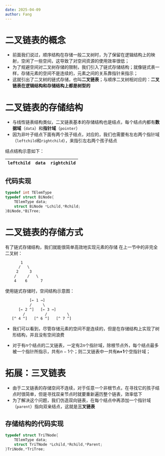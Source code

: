 ```yaml
---
date: 2025-04-09
author: Fang
---
```

# 二叉链表的概念
- 前面我们说过，顺序结构在存储一般二叉树时，为了保留在逻辑结构上的映射，空闲了一些空间，这导致了对空间资源的使用效率很低；
- 为了规避空间对二叉树存储的限制，我们引入了链式存储结构；就像链式表一样，存储元素的空间不是连续的，元素之间的关系靠指针来指示；
- 这就引出了二叉树的链式存储，也叫**二叉链表**；与顺序二叉树相对应的：**二叉链表在逻辑结构和存储结构上都是树型的**

# 二叉链表的存储结构
- 与线性链表结构类似，二叉链表基本的存储结构也是结点，每个结点内都有**数据域**（`data`）和**指针域**（`pointer`）
- 因为非叶子结点下面有两个孩子结点，对应的，我们也需要有左右两个指针域（`leftchild`和`rightchild`），来指引左右两个孩子结点

结点结构示意如下：

| `leftchild` | `data` | `rightchild` |
| ----------- | ------ | ------------ |
## 代码实现
```C
typedef int TElemType
typedef struct BiNode{
	TElemType data;
	struct BiNode *Lchild,*Rchild;
}BiNode,*BiTree;
```

# 二叉链表的存储方式
有了链式存储结构，我们就能很简单高效地实现元素的存储
在上一节中的非完全二叉树：
```txt
       1
      /   \
     2     3
    /     /   \
	4    6      7
```
使用链式存储时，空间结构示意图：
```txt
           [← 1 →]
           /     \
      [← 2 ^]   [← 3 →]
        /         /         \
   [^ 4 ^]   [^ 6 ^]   [^ 7 ^]

```
- 我们可以看到，尽管存储元素的空间不是连续的，但是在存储结构上实现了树形结构，并且没有空间浪费

- 对于有$n$个结点的二叉链表，一定有$2n$个指针域，除根节点外，每个结点最多被一个指针所指示，共有$n-1$个；则二叉链表中一共有**n+1**个空指针域；

# 拓展：三叉链表
- 由于二叉链表的存储空间不连续，对于任意一个非根节点，在寻找它的孩子结点时很简单，但是寻找双亲节点时就要重新遍历整个链表，效率低下
- 为了解决这个问题，我们仿造双向链表，在每个结点中再添加一个指针域（`parent`）指向双亲结点，这就是**三叉链表**
## 存储结构的代码实现
```C
typedef struct TriTNode{
	TElemType data;
	struct TriTNode *Lchild,*Rchild,*Parent;
}TriNode,*TriTree;
```